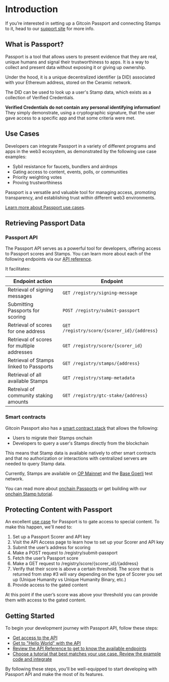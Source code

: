 # Introduction

If you’re interested in setting up a Gitcoin Passport and connecting Stamps to it, head to our [support site](https://support.gitcoin.co/gitcoin-knowledge-base/gitcoin-passport/what-is-gitcoin-passport) for more info.

## What is Passport?

Passport is a tool that allows users to present evidence that they are real, unique humans and signal their trustworthiness to apps. It is a way to collect and present data without exposing it or giving up ownership. 

Under the hood, it is a unique decentralized identifier (a DID) associated with your Ethereum address, stored on the Ceramic network. 

The DID can be used to look up a user's Stamp data, which exists as a collection of Verified Credentials.

**Verified Credentials do not contain any personal identifying information!** They simply demonstrate, using a cryptographic signature, that the user gave access to a specific app and that some criteria were met.

## Use Cases

Developers can integrate Passport in a variety of different programs and apps in the web3 ecosystem, as demonstrated by the following use case examples:

- Sybil resistance for faucets, bundlers and airdrops
- Gating access to content, events, polls, or communities
- Priority weighting votes
- Proving trustworthiness

Passport is a versatile and valuable tool for managing access, promoting transparency, and establishing trust within different web3 environments. 

[Learn more about Passport use cases](../overview/use-cases).


## Retrieving Passport Data

### Passport API

The Passport API serves as a powerful tool for developers, offering access to Passport scores and Stamps. You can learn more about each of the following endpoints via our [API reference](api-reference).

It facilitates:

| Endpoint action                            | Endpoint                                    |
| ------------------------------------------ | ------------------------------------------- |
| Retrieval of signing messages              | `GET /registry/signing-message`             |
| Submitting Passports for scoring           | `POST /registry/submit-passport`            |
| Retrieval of scores for one address        | `GET /registry/score/{scorer_id}/{address}` |
| Retrieval of scores for multiple addresses | `GET /registry/score/{scorer_id}`           |
| Retrieval of Stamps linked to Passports    | `GET /registry/stamps/{address}`            |
| Retrieval of all available Stamps          | `GET /registry/stamp-metadata`              |
| Retreival of community staking amounts     | `GET /registry/gtc-stake/{address}`         |

### Smart contracts

Gitcoin Passport also has a [smart contract stack](contract-reference) that allows the following:
- Users to migrate their Stamps onchain
- Developers to query a user's Stamps directly from the blockchain

This means that Stamp data is available natively to other smart contracts and that no authorization or interactions with centralized servers are needed to query Stamp data.

Currently, Stamps are available on [OP Mainnet](https://chainlist.org/chain/10) and the [Base Goerli](https://chainlist.org/chain/84531) test network.

You can read more about [onchain Passports](./major-concepts/onchain-passports) or get building with our [onchain Stamp tutorial](tutorials/integrating-onchain-stamp-data).


## Protecting Content with Passport

An excellent [use case](../overview/use-cases) for Passport is to gate access to special content. To make this happen, we'll need to:

1. Set up a Passport Scorer and API key
2. Visit the API Access page to learn how to set up your Scorer and API key
3. Submit the user’s address for scoring
4. Make a POST request to /registry/submit-passport
5. Fetch the user’s Passport score
6. Make a GET request to /registry/score/{scorer_id}/{address}
6. Verify that their score is above a certain threshold. The score that is returned from step #3 will vary depending on the type of Scorer you set up (Unique Humanity vs Unique Humanity Binary, etc.)
7. Provide access to the gated content

At this point if the user’s score was above your threshold you can provide them with access to the gated content.

## Getting Started

To begin your development journey with Passport API, follow these steps:

- [Get access to the API](getting-access)
- [Get to "Hello World" with the API](quick-start-guide)
- [Review the API Reference to get to know the available endpoints](api-reference)
- [Choose a tutorial that best matches your use case. Review the example code and integrate](tutorials)

By following these steps, you'll be well-equipped to start developing with Passport API and make the most of its features.
